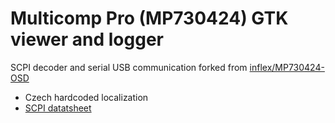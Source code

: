 # Multicomp Pro (MP730424) GTK viewer and logger
SCPI decoder and serial USB communication forked from [inflex/MP730424-OSD](https://github.com/inflex/MP730424-OSD)
 - Czech hardcoded localization
 - [SCPI datatsheet](https://www.farnell.com/datasheets/3205713.pdf)
